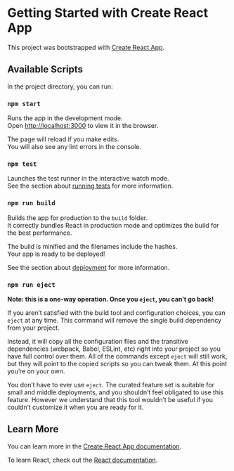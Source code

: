 <!-- Jayvon Khuth -->
<!-- 3/17/24 -->
<!-- Pokemon API React Rebuild -->
<!-- For this project I used react, typescript, tailwind, and flowbite to try my best to recreate my last pokeweb project. I couldn't get many things to work for example, local storage, my evolutions to render on initial load, and all the other minor functionalities that I have on my past website. But I was able to get majority of the website to look alike. I used lots of api chaining and hooks to access and display all of my info. -->

<!-- Peer Reviewed By: Zahid Afsar 9:58 AM 3-17-24  -->
<!-- Peer Review: Your Pokemon project is off to a great start! You've got all the basic info for Gen One to Five Pokemon covered, however Chespin at number 650 is gen six, but the alert for gen 1 to 5 shows up at 651 so just make the "> 649" instead. But there are few improvements needed though. The evolution details only show up when a Pokemon is favorited, which might confuse some users. Also, the favorites feature resets when you switch to another Pokemon, which deletes the old one from the local storage somehow. And it's a bit odd that the favorite button stays filled when you move to a new Pokemon; you have to unfavorite and then favorite again. Plus, it seems like some Pokemon descriptions are showing up in different languages. On the bright side, your project handles shiny forms, names, IDs, locations, abilities, moves, and it's responsive too! With a bit more improvements, your project will be Finished. Keep up the good work! -->






# Getting Started with Create React App

This project was bootstrapped with [Create React App](https://github.com/facebook/create-react-app).

## Available Scripts

In the project directory, you can run:

### `npm start`

Runs the app in the development mode.\
Open [http://localhost:3000](http://localhost:3000) to view it in the browser.

The page will reload if you make edits.\
You will also see any lint errors in the console.

### `npm test`

Launches the test runner in the interactive watch mode.\
See the section about [running tests](https://facebook.github.io/create-react-app/docs/running-tests) for more information.

### `npm run build`

Builds the app for production to the `build` folder.\
It correctly bundles React in production mode and optimizes the build for the best performance.

The build is minified and the filenames include the hashes.\
Your app is ready to be deployed!

See the section about [deployment](https://facebook.github.io/create-react-app/docs/deployment) for more information.

### `npm run eject`

**Note: this is a one-way operation. Once you `eject`, you can’t go back!**

If you aren’t satisfied with the build tool and configuration choices, you can `eject` at any time. This command will remove the single build dependency from your project.

Instead, it will copy all the configuration files and the transitive dependencies (webpack, Babel, ESLint, etc) right into your project so you have full control over them. All of the commands except `eject` will still work, but they will point to the copied scripts so you can tweak them. At this point you’re on your own.

You don’t have to ever use `eject`. The curated feature set is suitable for small and middle deployments, and you shouldn’t feel obligated to use this feature. However we understand that this tool wouldn’t be useful if you couldn’t customize it when you are ready for it.

## Learn More

You can learn more in the [Create React App documentation](https://facebook.github.io/create-react-app/docs/getting-started).

To learn React, check out the [React documentation](https://reactjs.org/).
